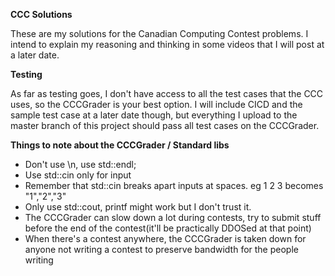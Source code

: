 **CCC Solutions**

These are my solutions for the Canadian Computing Contest problems. I intend to explain my reasoning and thinking in some videos that I will post at a later date.

**Testing**

As far as testing goes, I don't have access to all the test cases that the CCC uses, so the CCCGrader is your best option. 
I will include CICD and the sample test case at a later date though, but everything I upload to the master branch of this project should pass all test cases on the CCCGrader.

**Things to note about the CCCGrader / Standard libs**
- Don't use \n, use std::endl;
- Use std::cin only for input
- Remember that std::cin breaks apart inputs at spaces. eg 1 2 3 becomes "1","2","3"
- Only use std::cout, printf might work but I don't trust it.
- The CCCGrader can slow down a lot during contests, try to submit stuff before the end of the contest(it'll be practically DDOSed at that point)
- When there's a contest anywhere, the CCCGrader is taken down for anyone not writing a contest to preserve bandwidth for the people writing
